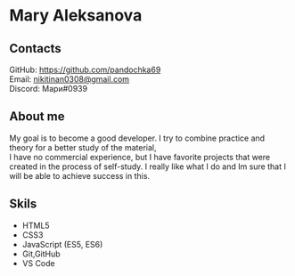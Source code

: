 # Mary Aleksanova

## Contacts
GitHub: <https://github.com/pandochka69> <br>
Email: <nikitinan0308@gmail.com> <br>
Discord: Мари#0939 <br>

## About me
My goal is to become a good developer. I try to combine practice and theory for a better study of the material,<br>
I have no commercial experience, but I have favorite projects that were created in the process of self-study. I really like what I do and Im sure that I will be able to achieve success in this.

## Skils
* HTML5
* CSS3
* JavaScript (ES5, ES6)
* Git,GitHub
* VS Code

